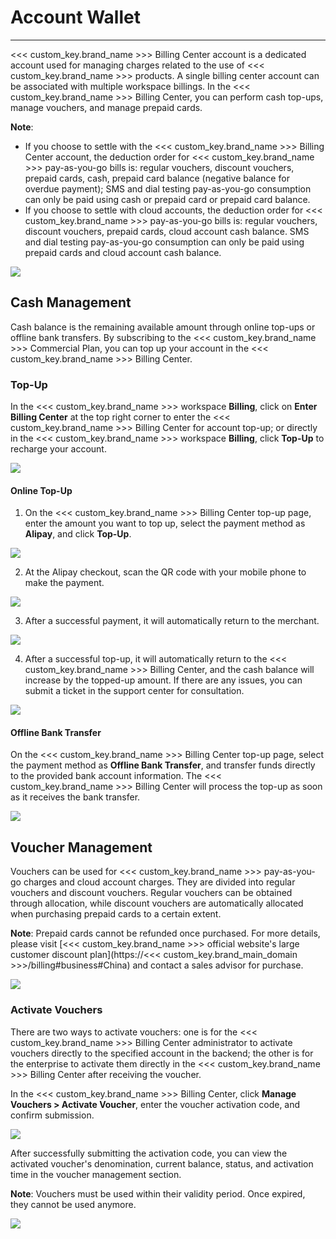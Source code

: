 # Account Wallet
---

<<< custom_key.brand_name >>> Billing Center account is a dedicated account used for managing charges related to the use of <<< custom_key.brand_name >>> products. A single billing center account can be associated with multiple workspace billings. In the <<< custom_key.brand_name >>> Billing Center, you can perform cash top-ups, manage vouchers, and manage prepaid cards.

**Note**:

- If you choose to settle with the <<< custom_key.brand_name >>> Billing Center account, the deduction order for <<< custom_key.brand_name >>> pay-as-you-go bills is: regular vouchers, discount vouchers, prepaid cards, cash, prepaid card balance (negative balance for overdue payment); SMS and dial testing pay-as-you-go consumption can only be paid using cash or prepaid card or prepaid card balance.
- If you choose to settle with cloud accounts, the deduction order for <<< custom_key.brand_name >>> pay-as-you-go bills is: regular vouchers, discount vouchers, prepaid cards, cloud account cash balance. SMS and dial testing pay-as-you-go consumption can only be paid using prepaid cards and cloud account cash balance.

![](../img/3.billing_cost_1.png)

## Cash Management

Cash balance is the remaining available amount through online top-ups or offline bank transfers. By subscribing to the <<< custom_key.brand_name >>> Commercial Plan, you can top up your account in the <<< custom_key.brand_name >>> Billing Center.

### Top-Up

In the <<< custom_key.brand_name >>> workspace **Billing**, click on **Enter Billing Center** at the top right corner to enter the <<< custom_key.brand_name >>> Billing Center for account top-up; or directly in the <<< custom_key.brand_name >>> workspace **Billing**, click **Top-Up** to recharge your account.

![](../img/12.billing_1.png)

#### Online Top-Up

1. On the <<< custom_key.brand_name >>> Billing Center top-up page, enter the amount you want to top up, select the payment method as **Alipay**, and click **Top-Up**.

![](../img/10.account_type_1.png)

2. At the Alipay checkout, scan the QR code with your mobile phone to make the payment.

![](../img/10.account_type_4.png)

3. After a successful payment, it will automatically return to the merchant.

![](../img/10.account_type_5.png)

4. After a successful top-up, it will automatically return to the <<< custom_key.brand_name >>> Billing Center, and the cash balance will increase by the topped-up amount. If there are any issues, you can submit a ticket in the support center for consultation.

![](../img/1.account_2.png)

#### Offline Bank Transfer

On the <<< custom_key.brand_name >>> Billing Center top-up page, select the payment method as **Offline Bank Transfer**, and transfer funds directly to the provided bank account information. The <<< custom_key.brand_name >>> Billing Center will process the top-up as soon as it receives the bank transfer.

![](../img/10.account_type_2.png)

## Voucher Management

Vouchers can be used for <<< custom_key.brand_name >>> pay-as-you-go charges and cloud account charges. They are divided into regular vouchers and discount vouchers. Regular vouchers can be obtained through allocation, while discount vouchers are automatically allocated when purchasing prepaid cards to a certain extent.

**Note**: Prepaid cards cannot be refunded once purchased. For more details, please visit [<<< custom_key.brand_name >>> official website's large customer discount plan](https://<<< custom_key.brand_main_domain >>>/billing#business#China) and contact a sales advisor for purchase.

![](../img/pre-paid.png)

<!--
| Purchase Prepaid Card (RMB) | Discount Voucher Given (RMB) |
| --- | --- |
| 10000 | 1000 |
| 30000 | 5000 |
| 100000 | 20000 |
-->

### Activate Vouchers

There are two ways to activate vouchers: one is for the <<< custom_key.brand_name >>> Billing Center administrator to activate vouchers directly to the specified account in the backend; the other is for the enterprise to activate them directly in the <<< custom_key.brand_name >>> Billing Center after receiving the voucher.

In the <<< custom_key.brand_name >>> Billing Center, click **Manage Vouchers > Activate Voucher**, enter the voucher activation code, and confirm submission.

![](../img/10.account_type_3.1.png)

After successfully submitting the activation code, you can view the activated voucher's denomination, current balance, status, and activation time in the voucher management section.

**Note**: Vouchers must be used within their validity period. Once expired, they cannot be used anymore.

![](../img/16.account_2.png)

<!--
## Prepaid Card Management

<<< custom_key.brand_name >>> prepaid cards can be purchased using the account cash balance or distributed by partners, applicable to all <<< custom_key.brand_name >>> consumption models, including pay-as-you-go and cloud account charges.

**Note**: If the account cash balance is insufficient, it will continue to deduct from the prepaid card balance (negative balance for overdue payment). Recharging cash to buy prepaid cards will prioritize offsetting the overdue balance.

### Purchase Prepaid Cards

Log in to the <<< custom_key.brand_name >>> [Billing Center](https://boss.guance.com), click **Manage Prepaid Cards**, and you will enter the prepaid card management and purchase page.

![](../img/10.price_3.png)

Click **Purchase Prepaid Card** to buy prepaid cards via cash payment. <<< custom_key.brand_name >>> offers prepaid cards with denominations that are multiples of 100 RMB, with the minimum denomination being 100 RMB. Prepaid cards are non-refundable once purchased.

![](../img/10.price_4.png)

After purchasing a prepaid card, you can view your available prepaid card information on the prepaid card page, including: prepaid card number, denomination, balance, status, validity period, purchase time, and expiration time.

![](../img/10.price_5.png)

### Prepaid Card Rules

- Prepaid cards are bound to the purchasing account and can only be used for the purchasing account's consumption orders, not across accounts and not transferable.
- Use the prepaid card amount within its validity period. Expired prepaid cards become void.
- Prepaid cards support pay-as-you-go billing.
- If the user has usable prepaid cards, they can choose whether to use the prepaid card at the checkout of prepaid orders; pay-as-you-go bills will automatically deduct prepaid cards in the following order: first regular vouchers, then discount vouchers, followed by prepaid cards, and finally cash balance.
- Products purchased with prepaid cards are non-refundable.
- Any remaining balance after deducting the required payment amount from the prepaid card will remain in the prepaid card. Within the validity period, the remaining balance can be used for future orders.
- Prepaid cards cannot be redeemed for cash.
- After purchasing and paying for prepaid cards, invoices can be issued based on the actual payment amount.
- For <<< custom_key.brand_name >>> services purchased with prepaid cards, no invoice will be issued for the prepaid card payment portion.

-->